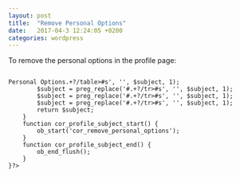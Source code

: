 ```yaml
---
layout: post
title:  "Remove Personal Options"
date:   2017-04-3 12:24:05 +0200
categories: wordpress
---
```


To remove the personal options in the profile page:

<code>
<?php
if (!function_exists('cor_remove_personal_options')) {
    /**
     * Removes the leftover 'Visual Editor', 'Keyboard Shortcuts' and 'Toolbar' options.
     */
    function cor_remove_personal_options($subject) {
        $subject = preg_replace('#<h3>Personal Options</h3>.+?/table>#s', '', $subject, 1);
        $subject = preg_replace('#<label for="aim">.+?/tr>#s', '', $subject, 1);
        $subject = preg_replace('#<label for="yim">.+?/tr>#s', '', $subject, 1);
        $subject = preg_replace('#<label for="jabber">.+?/tr>#s', '', $subject, 1);
        return $subject;
    }
    function cor_profile_subject_start() {
        ob_start('cor_remove_personal_options');
    }
    function cor_profile_subject_end() {
        ob_end_flush();
    }
}?>
</code>

